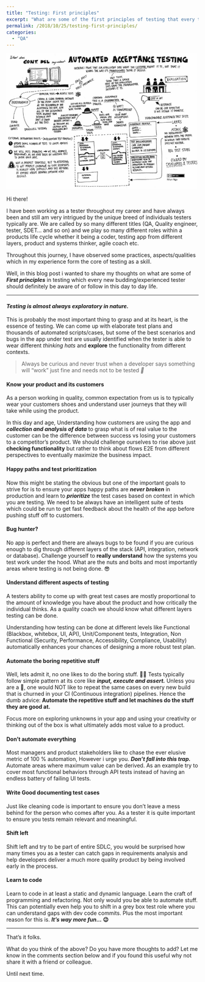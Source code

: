 ```yaml
---
title: "Testing: First principles"
excerpt: "What are some of the first principles of testing that every tester/engineer should know of"
permalink: /2018/10/25/testing-first-principles/
categories:
  - "QA"
---
```


![Wikimedia Commons](/assets/images/wp-content/uploads/2018/10/39f67-0xev6ecbq4wvei1u4.jpg)

Hi there!

I have been working as a tester throughout my career and have always been and still am very
intrigued by the unique breed of individuals testers typically are. We are called by so many
different titles (QA, Quality engineer, tester, SDET… and so on) and we play so many different roles
within a products life cycle whether it being a coder, testing app from different layers, product
and systems thinker, agile coach etc.

Throughout this journey, I have observed some practices, aspects/qualities which in my experience
form the core of testing as a skill.

Well, in this blog post i wanted to share my thoughts on what are some of **_First principles_** in
testing which every new budding/experienced tester should definitely be aware of or follow in this
day to day life.

---

#### _Testing is almost always exploratory in&nbsp;nature._

This is probably the most important thing to grasp and at its heart, is the essence of testing. We
can come up with elaborate test plans and thousands of automated scripts/cases, but some of the best
scenarios and bugs in the app under test are usually identified when the tester is able to wear
different _thinking hats_ and **explore** the functionality from different contexts.

> Always be curious and never trust when a developer says something will “work” just fine and needs
> not to be tested **_🤔_**

#### Know your product and its customers

As a person working in quality, common expectation from us is to typically wear your customers shoes
and understand user journeys that they will take while using the product.

In this day and age, Understanding how customers are using the app and **_collection and analysis of
data_** to grasp what is of real value to the customer can be the difference between success vs
losing your customers to a competitor’s product. We should challenge ourselves to rise above just
**checking functionality** but rather to think about flows E2E from different perspectives to
eventually maximize the business impact.

#### Happy paths and test prioritization

Now this might be stating the obvious but one of the important goals to strive for is to ensure your
apps happy paths are **_never_ _broken_** in production and learn to **_prioritize_** the test cases
based on context in which you are testing. We need to be always have an intelligent suite of tests
which could be run to get fast feedback about the health of the app before pushing stuff off to
customers.

#### Bug hunter?

No app is perfect and there are always bugs to be found if you are curious enough to dig through
different layers of the stack (API, integration, network or database). Challenge yourself to
**really understand** how the systems you test work under the hood. What are the nuts and bolts and
most importantly areas where testing is not being done. 😎

#### Understand different aspects of&nbsp;testing

A testers ability to come up with great test cases are mostly proportional to the amount of
knowledge you have about the product and how critically the individual thinks. As a quality coach we
should know what different layers testing can be done.

Understanding how testing can be done at different levels like Functional (Blackbox, whitebox, UI,
API), Unit/Component tests, Integration, Non Functional (Security, Performance, Accessibility,
Compliance, Usability) automatically enhances your chances of designing a more robust test plan.

#### Automate the boring repetitive stuff

Well, lets admit it, no one likes to do the boring stuff. 🤷‍♂ Tests typically follow simple pattern
at its core like **_input, execute and assert._** Unless you are a 🤖, one would NOT like to repeat
the same cases on every new build that is churned in your CI (Continuous integration) pipelines.
Hence the dumb advice: **Automate the repetitive stuff and let machines do the stuff they are good
at.**

Focus more on exploring unknowns in your app and using your creativity or thinking out of the box is
what ultimately adds most value to a product.

#### Don’t automate everything

Most managers and product stakeholders like to chase the ever elusive metric of 100 % automation,
However i urge you. **_Don’t fall into this trap._** Automate areas where maximum value can be
derived. As an example try to cover most functional behaviors through API tests instead of having an
endless battery of failing UI tests.

#### Write Good documenting test&nbsp;cases

Just like cleaning code is important to ensure you don’t leave a mess behind for the person who
comes after you. As a tester it is quite important to ensure you tests remain relevant and
meaningful.

#### Shift left

Shift left and try to be part of entire SDLC, you would be surprised how many times you as a tester
can catch gaps in requirements analysis and help developers deliver a much more quality product by
being involved early in the process.

#### Learn to&nbsp;code

Learn to code in at least a static and dynamic language. Learn the craft of programming and
refactoring. Not only would you be able to automate stuff. This can potentially even help you to
shift in a grey box test role where you can understand gaps with dev code commits. Plus the most
important reason for this is. **_It’s way more fun…_ 😉**

---

That’s it folks.

What do you think of the above? Do you have more thoughts to add? Let me know in the comments
section below and if you found this useful why not share it with a friend or colleague.

Until next time.
